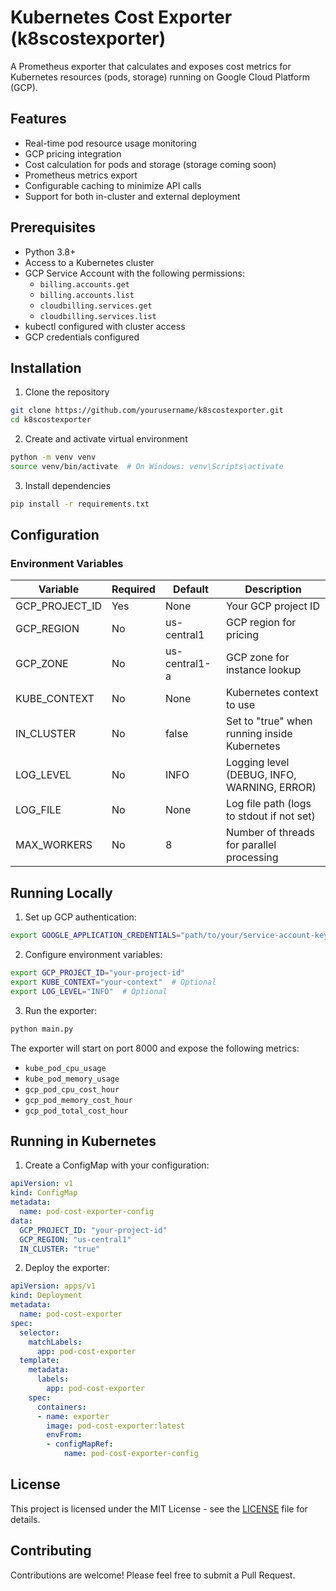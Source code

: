 # Kubernetes Cost Exporter (k8scostexporter)

A Prometheus exporter that calculates and exposes cost metrics for Kubernetes resources (pods, storage) running on Google Cloud Platform (GCP).

## Features
- Real-time pod resource usage monitoring
- GCP pricing integration
- Cost calculation for pods and storage (storage coming soon)
- Prometheus metrics export
- Configurable caching to minimize API calls
- Support for both in-cluster and external deployment

## Prerequisites
- Python 3.8+
- Access to a Kubernetes cluster
- GCP Service Account with the following permissions:
  - `billing.accounts.get`
  - `billing.accounts.list`
  - `cloudbilling.services.get`
  - `cloudbilling.services.list`
- kubectl configured with cluster access
- GCP credentials configured

## Installation

1. Clone the repository
```bash
git clone https://github.com/yourusername/k8scostexporter.git
cd k8scostexporter
```

2. Create and activate virtual environment
```bash
python -m venv venv
source venv/bin/activate  # On Windows: venv\Scripts\activate
```

3. Install dependencies
```bash
pip install -r requirements.txt
```

## Configuration

### Environment Variables

| Variable | Required | Default | Description |
|----------|----------|---------|-------------|
| GCP_PROJECT_ID | Yes | None | Your GCP project ID |
| GCP_REGION | No | us-central1 | GCP region for pricing |
| GCP_ZONE | No | us-central1-a | GCP zone for instance lookup |
| KUBE_CONTEXT | No | None | Kubernetes context to use |
| IN_CLUSTER | No | false | Set to "true" when running inside Kubernetes |
| LOG_LEVEL | No | INFO | Logging level (DEBUG, INFO, WARNING, ERROR) |
| LOG_FILE | No | None | Log file path (logs to stdout if not set) |
| MAX_WORKERS | No | 8 | Number of threads for parallel processing |

## Running Locally

1. Set up GCP authentication:
```bash
export GOOGLE_APPLICATION_CREDENTIALS="path/to/your/service-account-key.json"
```

2. Configure environment variables:
```bash
export GCP_PROJECT_ID="your-project-id"
export KUBE_CONTEXT="your-context"  # Optional
export LOG_LEVEL="INFO"  # Optional
```

3. Run the exporter:
```bash
python main.py
```

The exporter will start on port 8000 and expose the following metrics:
- `kube_pod_cpu_usage`
- `kube_pod_memory_usage`
- `gcp_pod_cpu_cost_hour`
- `gcp_pod_memory_cost_hour`
- `gcp_pod_total_cost_hour`

## Running in Kubernetes

1. Create a ConfigMap with your configuration:
```yaml
apiVersion: v1
kind: ConfigMap
metadata:
  name: pod-cost-exporter-config
data:
  GCP_PROJECT_ID: "your-project-id"
  GCP_REGION: "us-central1"
  IN_CLUSTER: "true"
```

2. Deploy the exporter:
```yaml
apiVersion: apps/v1
kind: Deployment
metadata:
  name: pod-cost-exporter
spec:
  selector:
    matchLabels:
      app: pod-cost-exporter
  template:
    metadata:
      labels:
        app: pod-cost-exporter
    spec:
      containers:
      - name: exporter
        image: pod-cost-exporter:latest
        envFrom:
        - configMapRef:
            name: pod-cost-exporter-config
```

## License

This project is licensed under the MIT License - see the [LICENSE](LICENSE) file for details.

## Contributing

Contributions are welcome! Please feel free to submit a Pull Request.
